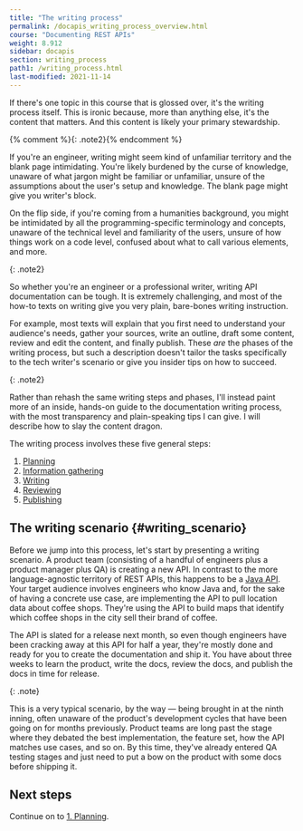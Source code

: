 ```yaml
---
title: "The writing process"
permalink: /docapis_writing_process_overview.html
course: "Documenting REST APIs"
weight: 8.912
sidebar: docapis
section: writing_process
path1: /writing_process.html
last-modified: 2021-11-14
---
```


If there's one topic in this course that is glossed over, it's the writing process itself. This is ironic because, more than anything else, it's the content that matters. And this content is likely your primary stewardship.

{% comment %}{: .note2}{% endcomment %}

If you're an engineer, writing might seem kind of unfamiliar territory and the blank page intimidating. You're likely burdened by the curse of knowledge, unaware of what jargon might be familiar or unfamiliar, unsure of the assumptions about the user's setup and knowledge. The blank page might give you writer's block.

On the flip side, if you're coming from a humanities background, you might be intimidated by all the programming-specific terminology and concepts, unaware of the technical level and familiarity of the users, unsure of how things work on a code level, confused about what to call various elements, and more.

{: .note2}

So whether you're an engineer or a professional writer, writing API documentation can be tough. It is extremely challenging, and most of the how-to texts on writing give you very plain, bare-bones writing instruction.

For example, most texts will explain that you first need to understand your audience's needs, gather your sources, write an outline, draft some content, review and edit the content, and finally publish. These *are* the phases of the writing process, but such a description doesn't tailor the tasks specifically to the tech writer's scenario or give you insider tips on how to succeed.

{: .note2}

Rather than rehash the same writing steps and phases, I'll instead paint more of an inside, hands-on guide to the documentation writing process, with the most transparency and plain-speaking tips I can give. I will describe how to slay the content dragon.

The writing process involves these five general steps:

1. [Planning](docapis_planning.html)
2. [Information gathering](docapis_information_gathering.html)
3. [Writing](docapis_writing.html)
4. [Reviewing](docapis_reviewing.html)
5. [Publishing](docapis_publishing.html)

## The writing scenario {#writing_scenario}

Before we jump into this process, let's start by presenting a writing scenario. A product team (consisting of a handful of engineers plus a product manager plus QA) is creating a new API. In contrast to the more language-agnostic territory of REST APIs, this happens to be a [Java API](nativelibraryapis.html). Your target audience involves engineers who know Java and, for the sake of having a concrete use case, are implementing the API to pull location data about coffee shops. They're using the API to build maps that identify which coffee shops in the city sell their brand of coffee.

The API is slated for a release next month, so even though engineers have been cracking away at this API for half a year, they're mostly done and ready for you to create the documentation and ship it. You have about three weeks to learn the product, write the docs, review the docs, and publish the docs in time for release.

{: .note}

This is a very typical scenario, by the way &mdash; being brought in at the ninth inning, often unaware of the product's development cycles that have been going on for months previously. Product teams are long past the stage where they debated the best implementation, the feature set, how the API matches use cases, and so on. By this time, they've already entered QA testing stages and just need to put a bow on the product with some docs before shipping it.

## Next steps

Continue on to [1. Planning](docapis_planning.html).
